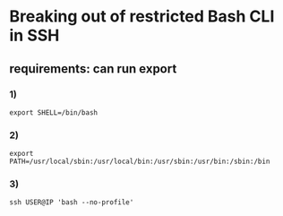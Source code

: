# Breaking out of restricted Bash CLI in SSH

## requirements: can run export

### 1) 

    export SHELL=/bin/bash

### 2) 

    export PATH=/usr/local/sbin:/usr/local/bin:/usr/sbin:/usr/bin:/sbin:/bin

### 3) 

    ssh USER@IP 'bash --no-profile'
